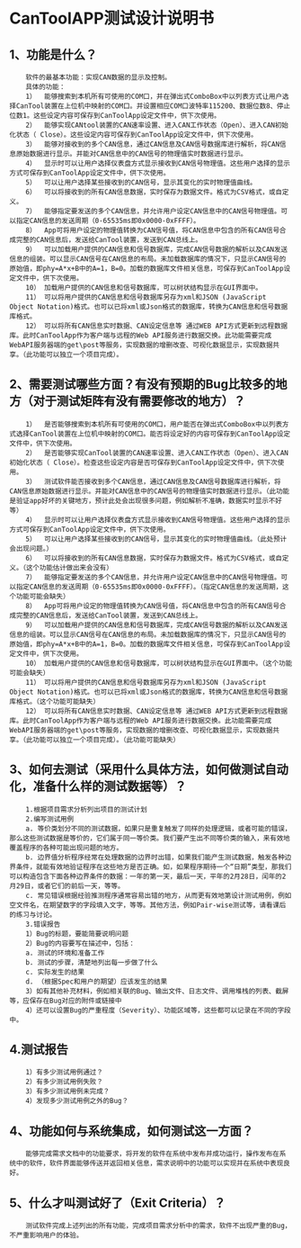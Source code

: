 
# CanToolAPP测试设计说明书  #
## 1、功能是什么？ ##

    	软件的最基本功能：实现CAN数据的显示及控制。
   		具体的功能：
    	1）	能够搜索到本机所有可使用的COM口，并在弹出式ComboBox中以列表方式让用户选择CanTool装置在上位机中映射的COM口。并设置相应COM口波特率115200、数据位数8、停止位数1。这些设定内容可保存到CanToolApp设定文件中，供下次使用。
		2）	能够实现CANtool装置的CAN速率设置、进入CAN工作状态（Open）、进入CAN初始化状态（ Close）。这些设定内容可保存到CanToolApp设定文件中，供下次使用。
		3）	能够对接收到的多个CAN信息，通过CAN信息及CAN信号数据库进行解析，将CAN信息原始数据进行显示。并能对CAN信息中的CAN信号的物理值实时数据进行显示。
		4）	显示时可以让用户选择仪表盘方式显示接收到CAN信号物理值。这些用户选择的显示方式可保存到CanToolApp设定文件中，供下次使用。
		5）	可以让用户选择某些接收到的CAN信号，显示其变化的实时物理值曲线。
		6）	可以将接收到的所有CAN信息数据，实时保存为数据文件。格式为CSV格式，或自定义。
		7）	能够指定要发送的多个CAN信息，并允许用户设定CAN信息中的CAN信号物理值。可以指定CAN信息的发送周期（0-65535ms即0x0000-0xFFFF）。
		8）	App可将用户设定的物理值转换为CAN信号值，将CAN信息中包含的所有CAN信号合成完整的CAN信息后，发送给CanTool装置，发送到CAN总线上。
		9）	可以加载用户提供的CAN信息和信号数据库，完成CAN信号数据的解析以及CAN发送信息的组装。可以显示CAN信号在CAN信息的布局。未加载数据库的情况下，只显示CAN信号的原始值，即phy=A*x+B中的A=1，B=0。加载的数据库文件相关信息，可保存到CanToolApp设定文件中，供下次使用。
		10）	加载用户提供的CAN信息和信号数据库，可以树状结构显示在GUI界面中。
		11）	可以将用户提供的CAN信息和信号数据库另存为xml和JSON (JavaScript Object Notation)格式。也可以已将xml或Json格式的数据库，转换为CAN信息和信号数据库格式。
		12）	可以将所有CAN信息实时数据、CAN设定信息等 通过WEB API方式更新到远程数据库。此时CanToolApp作为客户端与远程的Web API服务进行数据交换。此功能需要完成WebAPI服务器端的get\post等服务，实现数据的增删改查、可视化数据显示，实现数据共享。（此功能可以独立一个项目完成）。
## 2、需要测试哪些方面？有没有预期的Bug比较多的地方（对于测试矩阵有没有需要修改的地方）？ ##

		1）	是否能够搜索到本机所有可使用的COM口，用户能否在弹出式ComboBox中以列表方式选择CanTool装置在上位机中映射的COM口。能否将设定好的内容可保存到CanToolApp设定文件中，供下次使用。
		2）	是否能够实现CanTool装置的CAN速率设置、进入CAN工作状态（Open）、进入CAN初始化状态（ Close）。检查这些设定内容是否可保存到CanToolApp设定文件中，供下次使用。
		3）	测试软件能否接收到多个CAN信息，通过CAN信息及CAN信号数据库进行解析，将CAN信息原始数据进行显示。并能对CAN信息中的CAN信号的物理值实时数据进行显示。（此功能是验证app好坏的关键地方，预计此处会出现很多问题，例如解析不准确，数据实时显示不好等）
		4）	显示时可以让用户选择仪表盘方式显示接收到CAN信号物理值。这些用户选择的显示方式可保存到CanToolApp设定文件中，供下次使用。
		5）	可以让用户选择某些接收到的CAN信号，显示其变化的实时物理值曲线。（此处预计会出现问题。）
		6）	可以将接收到的所有CAN信息数据，实时保存为数据文件。格式为CSV格式，或自定义。（这个功能估计做出来会没有）
		7）	能够指定要发送的多个CAN信息，并允许用户设定CAN信息中的CAN信号物理值。可以指定CAN信息的发送周期（0-65535ms即0x0000-0xFFFF）。（指定CAN信息的发送周期，这个功能可能会缺失）
		8）	App可将用户设定的物理值转换为CAN信号值，将CAN信息中包含的所有CAN信号合成完整的CAN信息后，发送给CanTool装置，发送到CAN总线上。
		9）	可以加载用户提供的CAN信息和信号数据库，完成CAN信号数据的解析以及CAN发送信息的组装。可以显示CAN信号在CAN信息的布局。未加载数据库的情况下，只显示CAN信号的原始值，即phy=A*x+B中的A=1，B=0。加载的数据库文件相关信息，可保存到CanToolApp设定文件中，供下次使用。
		10）	加载用户提供的CAN信息和信号数据库，可以树状结构显示在GUI界面中。（这个功能可能会缺失）
		11）	可以将用户提供的CAN信息和信号数据库另存为xml和JSON (JavaScript Object Notation)格式。也可以已将xml或Json格式的数据库，转换为CAN信息和信号数据库格式。（这个功能可能缺失）
		12）	可以将所有CAN信息实时数据、CAN设定信息等 通过WEB API方式更新到远程数据库。此时CanToolApp作为客户端与远程的Web API服务进行数据交换。此功能需要完成WebAPI服务器端的get\post等服务，实现数据的增删改查、可视化数据显示，实现数据共享。（此功能可以独立一个项目完成）。（此功能可能缺失）
## 3、如何去测试（采用什么具体方法，如何做测试自动化，准备什么样的测试数据等）？ ##

    	1.根据项目需求分析列出项目的测试计划
		2.编写测试用例
		a. 等价类划分不同的测试数据，如果只是重复触发了同样的处理逻辑，或者可能的错误，那么这些测试数据是等价的，它们属于同一等价类。我们要产生出不同等价类的输入，来有效地覆盖程序的各种可能出现问题的地方。
		b. 边界值分析程序经常在处理数据的边界时出错，如果我们能产生测试数据，触发各种边界条件，就能有效地验证程序在这些地方是否正确。如，如果程序期待一个“日期”类型，那我们可以构造包含下面各种边界条件的数据：一年的第一天，最后一天，平年的2月28日，闰年的2月29日，或者它们的前后一天，等等。
		c. 常见错误根据经验推测程序通常容易出错的地方，从而更有效地第设计测试用例，例如空文件名，在期望数字的字段填入文字，等等。其他方法，例如Pair-wise测试等，请看课后的练习与讨论。
		3.错误报告
		1）Bug的标题，要能简要说明问题
		2）Bug的内容要写在描述中，包括：
		a. 测试的环境和准备工作
		b. 测试的步骤，清楚地列出每一步做了什么
		c. 实际发生的结果
		d. （根据Spec和用户的期望）应该发生的结果
		3）如有其他补充材料，例如相关联的Bug、输出文件、日志文件、调用堆栈的列表、截屏等，应保存在Bug对应的附件或链接中
		4）还可以设置Bug的严重程度（Severity）、功能区域等，这些都可以记录在不同的字段中。
## 4.测试报告 ##

		1）有多少测试用例通过？
		2）有多少测试用例失败？
		3）有多少测试用例未完成？
		4）发现多少测试用例之外的Bug？
## 4、功能如何与系统集成，如何测试这一方面？ ##

        能够完成需求文档中的功能要求，将开发的软件在系统中发布并成功运行，操作发布在系统中的软件，软件界面能够传送并返回相关信息，需求说明中的功能可以实现并在系统中表现良好。
## 5、什么才叫测试好了（Exit Criteria）？ ##

		测试软件完成上述列出的所有功能，完成项目需求分析中的需求，软件不出现严重的Bug，不严重影响用户的体验。
